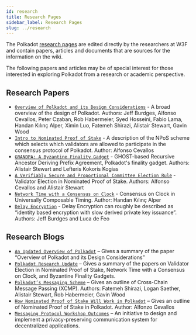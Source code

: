 ```yaml
---
id: research
title: Research Pages
sidebar_label: Research Pages
slug: ../research
---
```


The Polkadot [research pages](https://w3f-research.readthedocs.io/en/latest/Publications.html) are
edited directly by the researchers at W3F and contain papers, articles and documents that are
sources for the information on the wiki.

The following papers and articles may be of special interest for those interested in exploring
Polkadot from a research or academic perspective.

## Research Papers

- [`Overview of Polkadot and its Design Considerations`](https://arxiv.org/pdf/2005.13456.pdf) - A
  broad overview of the design of Polkadot. Authors: Jeff Burdges, Alfonso Cevallos, Peter Czaban,
  Rob Habermeier, Syed Hosseini, Fabio Lama, Handan Kılınç Alper, Ximin Luo, Fatemeh Shirazi,
  Alistair Stewart, Gavin Wood
- [`Intro to Nominated Proof of Stake`](https://research.web3.foundation/en/latest/polkadot/NPoS/index.html) -
  A description of the NPoS scheme which selects which validators are allowed to participate in the
  consensus protocol of Polkadot. Author: Alfonso Cevallos
- [`GRANDPA: A Byzantine Finality Gadget`](https://arxiv.org/abs/2007.01560) - GHOST-based Recursive
  Ancestor Deriving Prefix Agreement, Polkadot's finality gadget. Authors: Alistair Stewart and
  Lefteris Kokoris Kogias
- [`A Verifiably Secure and Proportional Committee Election Rule`](https://arxiv.org/abs/2004.12990) -
  Validator Election in Nominated Proof of Stake. Authors: Alfonso Cevallos and Alistair Stewart
- [`Network Time with a Consensus on Clock`](https://arxiv.org/abs/2007.01560) - Consensus on Clock
  in Universally Composable Timing. Author: Handan Kılınç Alper
- [`Delay Encryption`](https://eprint.iacr.org/2020/638) - Delay Encryption can roughly be described
  as “identity based encryption with slow derived private key issuance”. Authors: Jeff Burdges and
  Luca de Feo

## Research Blogs

- [`An Updated Overview of Polkadot`](https://polkadot.network/an-updated-overview-of-polkadot/) –
  Gives a summary of the paper “Overview of Polkadot and its Design Considerations”
- [`Polkadot Research Update`](https://polkadot.network/polkadot-research-update/) – Gives a summary
  of the papers on Validator Election in Nominated Proof of Stake, Network Time with a Consensus on
  Clock, and Byzantine Finality Gadgets.
- [`Polkadot’s Messaging Scheme`](https://medium.com/web3foundation/polkadots-messaging-scheme-b1ec560908b7)
  – Gives an outline of Cross-Chain Message Passing (XCMP). Authors: Fatemeh Shirazi, Logan Saether,
  Alistair Stewart, Rob Habermeier, Gavin Wood
- [`How Nominated Proof of Stake Will Work in Polkadot`](https://medium.com/web3foundation/how-nominated-proof-of-stake-will-work-in-polkadot-377d70c6bd43)
  – Gives an outline of Nominated Proof of Stake in Polkadot. Author: Alfonzo Cevallos
- [`Messaging Protocol Workshop Outcomes`](https://medium.com/web3foundation/messaging-protocol-workshop-outcomes-7a827d02a81a)
  – An initiative to design and implement a privacy-preserving communication system for
  decentralized applications.
